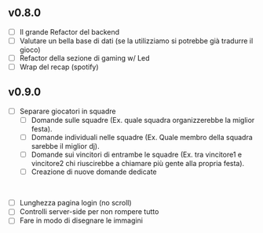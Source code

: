## v0.8.0
- [ ] Il grande Refactor del backend
- [ ] Valutare un bella base di dati (se la utilizziamo si potrebbe già tradurre il gioco)
- [ ] Refactor della sezione di gaming w/ Led
- [ ] Wrap del recap (spotify)

## v0.9.0

- [ ] Separare giocatori in squadre
  - [ ] Domande sulle squadre (Ex. quale squadra organizzerebbe la miglior festa).
  - [ ] Domande individuali nelle squadre (Ex. Quale membro della squadra sarebbe il miglior dj).
  - [ ] Domande sui vincitori di entrambe le squadre (Ex. tra vincitore1 e vincitore2 chi riuscirebbe a chiamare più gente alla propria festa).
  - [ ] Creazione di nuove domande dedicate
</br>

- [ ] Lunghezza pagina login (no scroll)
- [ ] Controlli server-side per non rompere tutto
- [ ] Fare in modo di disegnare le immagini
